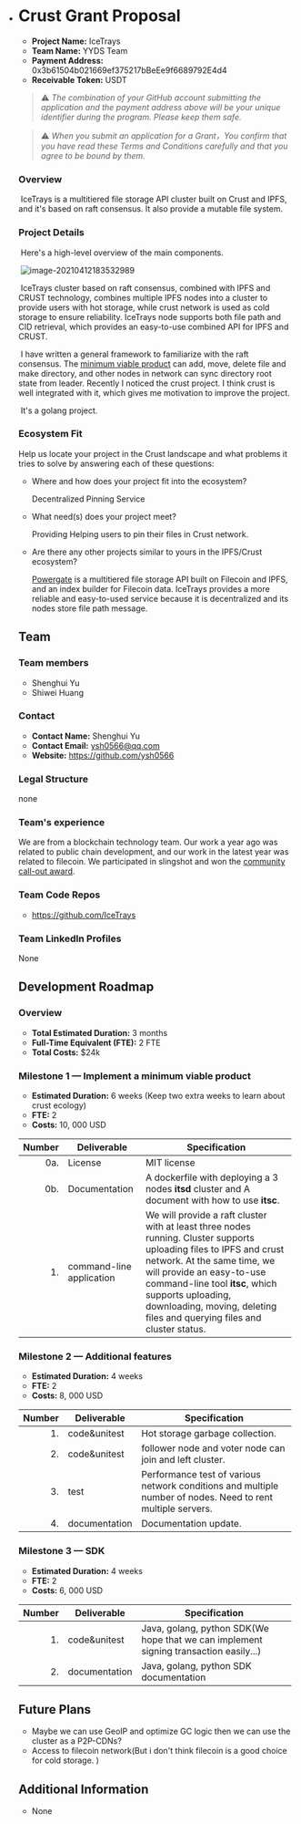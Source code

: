* # Crust Grant Proposal

  * **Project Name:** IceTrays 
  * **Team Name:** YYDS Team
  * **Payment Address:** 0x3b61504b021669ef375217bBeEe9f6689792E4d4
  * **Receivable Token:** USDT

  > ⚠️ *The combination of your GitHub account submitting the application and the payment address above will be your unique identifier during the program. Please keep them safe.*

  > ⚠️ *When you submit an application for a Grant，You confirm that you have read these Terms and Conditions carefully and that you agree to be bound by them.*

  ### Overview

  ​	IceTrays is a multitiered file storage API cluster built on Crust and IPFS,  and it's based on raft consensus. It also provide a mutable file system.

  ### Project Details 

  ​	Here's a high-level overview of the main components.

  ​	![image-20210412183532989](https://tva1.sinaimg.cn/large/008eGmZEly1gphw4nbzbpj316t0u0afn.jpg)

  ​	IceTrays cluster based on raft consensus, combined with IPFS and CRUST technology, combines multiple IPFS nodes into a cluster to provide users with hot storage, while crust network is used as cold storage to ensure reliability. IceTrays node supports both file path and CID retrieval, which provides an easy-to-use  combined API for IPFS and CRUST.

  ​	 I have written a general framework to familiarize  with the raft consensus. The [minimum viable product](https://github.com/ysh0566/ipfs-fs-cluster) can add, move, delete file and make directory, and  other nodes in network can sync directory root state from leader. Recently I noticed the crust project. I think crust is well integrated with it, which gives me motivation to improve the project.

  ​	 It's a golang project.

  

  ### Ecosystem Fit 

  Help us locate your project in the Crust landscape and what problems it tries to solve by answering each of these questions:

  * Where and how does your project fit into the ecosystem? 

    Decentralized Pinning Service

  * What need(s) does your project meet? 

    Providing  Helping users to pin their files in Crust network.

  * Are there any other projects similar to yours in the IPFS/Crust ecosystem? 

    [Powergate](https://github.com/textileio/powergate) is a multitiered file storage API built on Filecoin and IPFS, and an index builder for Filecoin data. IceTrays provides a more reliable  and easy-to-used service because it is decentralized and its nodes store file path message.

  ## Team

  ### Team members

  * Shenghui Yu
  * Shiwei Huang	

  ### Contact

  * **Contact Name:** Shenghui Yu
  * **Contact Email:** ysh0566@qq.com
  * **Website:** https://github.com/ysh0566

  ### Legal Structure 

  none

  ### Team's experience

  We are from a blockchain technology team. Our work a year ago was related to public chain development, and our work in the latest year was related to filecoin. We participated in slingshot and won the [community call-out award](https://github.com/filecoin-project/slingshot/blob/master/participants/ChainsData.md).

  ### Team Code Repos

  * https://github.com/IceTrays

  ### Team LinkedIn Profiles

  None

  ## Development Roadmap

  ### Overview

  * **Total Estimated Duration:** 3 months
  * **Full-Time Equivalent (FTE):**  2 FTE
  * **Total Costs:**  $24k

  ### Milestone 1 — Implement a minimum viable product

  * **Estimated Duration:** 6 weeks (Keep two extra weeks to learn about crust ecology)
  * **FTE:**  2
  * **Costs:** 10, 000 USD

  | Number | Deliverable              | Specification                                                |
  | -----: | ------------------------ | ------------------------------------------------------------ |
  |    0a. | License                  | MIT license                                                  |
  |    0b. | Documentation            | A dockerfile with deploying a 3 nodes **itsd** cluster and A document with how to use **itsc**. |
  |     1. | command-line application | We will provide a raft cluster with at least three nodes running. Cluster supports uploading files to IPFS and crust network. At the same time, we will provide an easy-to-use command-line tool **itsc**, which supports uploading, downloading, moving, deleting files and querying files and cluster status. |

  

  ### Milestone 2 — Additional features

  * **Estimated Duration:** 4 weeks
  * **FTE:**  2
  * **Costs:** 8, 000 USD

  | Number | Deliverable   | Specification                                                |
  | -----: | ------------- | ------------------------------------------------------------ |
  |     1. | code&unitest  | Hot storage garbage collection.                              |
  |     2. | code&unitest  | follower node and voter node can join and left cluster.      |
  |     3. | test          | Performance test of various network conditions and multiple number of nodes. Need to rent multiple servers. |
  |     4. | documentation | Documentation update.                                        |

  

  ### Milestone 3 — SDK

  * **Estimated Duration:** 4 weeks
  * **FTE:**  2
  * **Costs:** 6, 000 USD

  | Number | Deliverable   | Specification                                                |
  | -----: | ------------- | ------------------------------------------------------------ |
  |     1. | code&unitest  | Java, golang, python SDK(We hope that we can implement signing transaction easily...) |
  |     2. | documentation | Java, golang, python SDK  documentation                      |


  ## 

  

  ## Future Plans

  - Maybe we can use GeoIP and optimize GC logic then we can use the cluster as a P2P-CDNs?
  - Access to filecoin network(But i don't think filecoin is a good choice for cold storage. )


  ## Additional Information 

  * None
